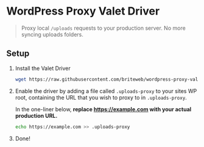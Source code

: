 # WordPress Proxy Valet Driver

> Proxy local `/uploads` requests to your production server. No more syncing uploads folders.

## Setup

1. Install the Valet Driver
	
	```bash
	wget https://raw.githubusercontent.com/briteweb/wordpress-proxy-valet-driver/master/WordPressProxyValetDriver.php -O ~/.valet/Drivers/WordPressProxyValetDriver.php
	```
	
2. Enable the driver by adding a file called `.uploads-proxy` to your sites WP root, containing the URL that you wish to proxy to in `.uploads-proxy`. 

	In the one-liner below, **replace https://example.com with your actual production URL.** 

	```bash
	echo https://example.com >> .uploads-proxy	
	```
	
3. Done!
